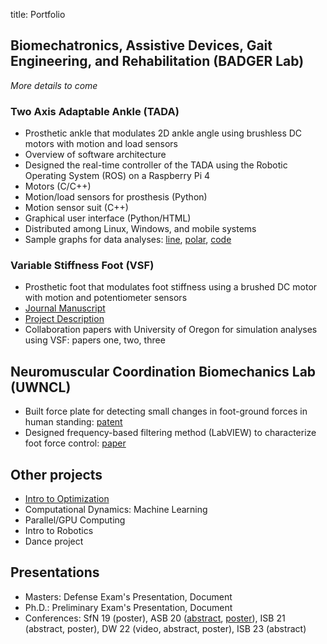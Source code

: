 title: Portfolio

## Biomechatronics, Assistive Devices, Gait Engineering, and Rehabilitation (BADGER Lab)
*More details to come*
### Two Axis Adaptable Ankle (TADA)
* Prosthetic ankle that modulates 2D ankle angle using brushless DC motors with motion and load sensors
* Overview of software architecture
* Designed the real-time controller of the TADA using the Robotic Operating System (ROS) on a Raspberry Pi 4
* Motors (C/C++)
* Motion/load sensors for prosthesis (Python)
* Motion sensor suit (C++)
* Graphical user interface (Python/HTML) 
* Distributed among Linux, Windows, and mobile systems
* Sample graphs for data analyses: [line](https://www.kieran-nichols.com/sample-line-plot-for-tada-data.html), [polar](https://www.kieran-nichols.com/sample-polar-plot-for-tada-data.html), [code](https://github.com/kieran-nichols/catkin_ws_remote/blob/main/data/for_bags/bag_proccessing_kn.py)
### Variable Stiffness Foot (VSF)
* Prosthetic foot that modulates foot stiffness using a brushed DC motor with motion and potentiometer sensors
* [Journal Manuscript](https://authors.elsevier.com/a/1gTp74-6-e4tq)
* [Project Description](https://www.kieran-nichols.com/vsf-publication-post.html)
* Collaboration papers with University of Oregon for simulation analyses using VSF: papers one, two, three
## Neuromuscular Coordination Biomechanics Lab (UWNCL)
* Built force plate for detecting small changes in foot-ground forces in human standing: [patent](https://patentimages.storage.googleapis.com/00/2c/cb/07a8d3c419e81c/US20180132777A1.pdf)
* Designed frequency-based filtering method (LabVIEW) to characterize foot force control: [paper](https://doi.org/10.1016/j.jbiomech.2018.11.039)
## Other projects
* [Intro to Optimization](https://nbviewer.org/urls/laurentlessard.com/teaching/cs524/project/Spring2018/DawsonDillsNichols.ipynb)
* Computational Dynamics: Machine Learning
* Parallel/GPU Computing
* Intro to Robotics
* Dance project
## Presentations
* Masters: Defense Exam's Presentation, Document
* Ph.D.: Preliminary Exam's Presentation, Document
* Conferences: SfN 19 (poster), ASB 20 ([abstract](https://github.com/kieran-nichols/kieran-nichols.github.io/blob/main/content/docs/AS2020_poster.pdf), 
[poster](https://github.com/kieran-nichols/kieran-nichols.github.io/blob/main/content/docs/Nichols_ASB_2020_Abstract_v01_KN.pdf)), 
ISB 21 (abstract, poster), DW 22 (video, abstract, poster), ISB 23 (abstract)
    